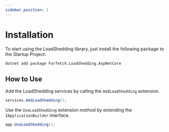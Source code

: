 ```yaml
---
sidebar_position: 1
---
```


# Installation

To start using the LoadShedding library, just install the following package to the Startup Project:

```bash
dotnet add package Farfetch.LoadShedding.AspNetCore
```

## How to Use

Add the LoadShedding services by calling the `AddLoadShedding` extension.

```csharp
services.AddLoadShedding();
```

Use the `UseLoadShedding` extension method by extending the `IApplicationBuilder` interface.

```csharp
app.UseLoadShedding();
```
